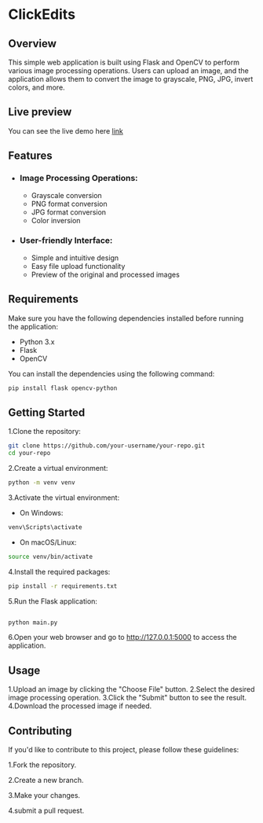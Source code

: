 # ClickEdits

## Overview

This simple web application is built using Flask and OpenCV to perform various image processing operations. Users can upload an image, and the application allows them to convert the image to grayscale, PNG, JPG, invert colors, and more.

## Live preview 
You can see the live demo here [link](https://clickedit.onrender.com/)


## Features

- ### Image Processing Operations:

  - Grayscale conversion
  - PNG format conversion
  - JPG format conversion
  - Color inversion

- ### User-friendly Interface:

  - Simple and intuitive design
  - Easy file upload functionality
  - Preview of the original and processed images

## Requirements

Make sure you have the following dependencies installed before running the application:

- Python 3.x
- Flask
- OpenCV

You can install the dependencies using the following command:

```bash
pip install flask opencv-python
```

## Getting Started
1.Clone the repository:

```bash
git clone https://github.com/your-username/your-repo.git
cd your-repo
```
2.Create a virtual environment:

```bash
python -m venv venv
```
3.Activate the virtual environment:

- On Windows:

```bash
venv\Scripts\activate
```
- On macOS/Linux:

```bash
source venv/bin/activate
```
4.Install the required packages:

```bash
pip install -r requirements.txt
```
5.Run the Flask application:

```bash

python main.py
```
6.Open your web browser and go to http://127.0.0.1:5000 to access the application.

## Usage
1.Upload an image by clicking the "Choose File" button.
2.Select the desired image processing operation.
3.Click the "Submit" button to see the result.
4.Download the processed image if needed.

## Contributing
If you'd like to contribute to this project, please follow these guidelines:

1.Fork the repository.

2.Create a new branch.

3.Make your changes.

4.submit a pull request.
